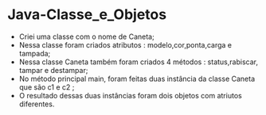 # Java-Classe_e_Objetos
- Criei uma classe com o nome de Caneta;
- Nessa classe foram criados atributos  : modelo,cor,ponta,carga e tampada;
- Nessa classe Caneta  também foram criados 4 métodos  : status,rabiscar, tampar e destampar;
- No método principal main, foram feitas duas instância da classe Caneta que são c1 e c2 ;
- O resultado dessas duas instâncias foram dois objetos com atriutos diferentes.
